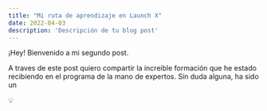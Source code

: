 ```yaml
---
title: "Mi ruta de aprendizaje en Launch X"
date: 2022-04-03
description: 'Descripción de tu blog post'
---
```


¡Hey! Bienvenido a mi segundo post.

A traves de este post quiero compartir la increible formación que he estado recibiendo en el programa de la mano de expertos.
Sin duda alguna, ha sido un 

💡
